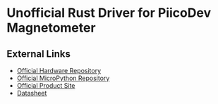 [Official Hardware Repository]: https://github.com/CoreElectronics/CE-PiicoDev-Magnetometer-QMC6310
[Official MicroPython Repository]: https://github.com/CoreElectronics/CE-PiicoDev-QMC6310-MicroPython-Module
[Official Product Site]: https://piico.dev/p15
[Datasheet]: https://datasheet.lcsc.com/lcsc/2007101835_QST-QMC6310U_C669299.pdf

# Unofficial Rust Driver for PiicoDev Magnetometer

## External Links

- [Official Hardware Repository]
- [Official MicroPython Repository]
- [Official Product Site]
- [Datasheet]
